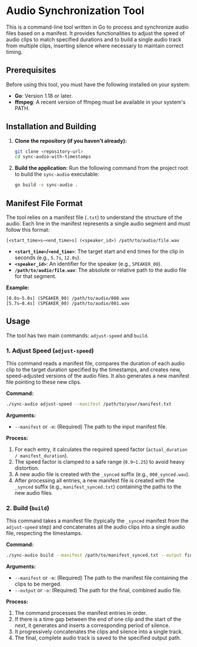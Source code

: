 # Audio Synchronization Tool

This is a command-line tool written in Go to process and synchronize audio files based on a manifest. It provides functionalities to adjust the speed of audio clips to match specified durations and to build a single audio track from multiple clips, inserting silence where necessary to maintain correct timing.

## Prerequisites

Before using this tool, you must have the following installed on your system:

- **Go**: Version 1.18 or later.
- **ffmpeg**: A recent version of ffmpeg must be available in your system's PATH.

## Installation and Building

1.  **Clone the repository (if you haven't already):**
    ```sh
    git clone <repository-url>
    cd sync-audio-with-timestamps
    ```

2.  **Build the application:**
    Run the following command from the project root to build the `sync-audio` executable:
    ```sh
    go build -o sync-audio .
    ```

## Manifest File Format

The tool relies on a manifest file (`.txt`) to understand the structure of the audio. Each line in the manifest represents a single audio segment and must follow this format:

`[<start_time>s–<end_time>s] (<speaker_id>) /path/to/audio/file.wav`

-   **`<start_time>`/`<end_time>`**: The target start and end times for the clip in seconds (e.g., `5.7s`, `12.0s`).
-   **`<speaker_id>`**: An identifier for the speaker (e.g., `SPEAKER_00`).
-   **`/path/to/audio/file.wav`**: The absolute or relative path to the audio file for that segment.

**Example:**
```
[0.0s–5.0s] (SPEAKER_00) /path/to/audio/000.wav
[5.7s–8.4s] (SPEAKER_00) /path/to/audio/001.wav
```

## Usage

The tool has two main commands: `adjust-speed` and `build`.

### 1. Adjust Speed (`adjust-speed`)

This command reads a manifest file, compares the duration of each audio clip to the target duration specified by the timestamps, and creates new, speed-adjusted versions of the audio files. It also generates a new manifest file pointing to these new clips.

**Command:**
```sh
./sync-audio adjust-speed --manifest /path/to/your/manifest.txt
```

**Arguments:**
-   `--manifest` or `-m`: (Required) The path to the input manifest file.

**Process:**
1.  For each entry, it calculates the required speed factor (`actual_duration / manifest_duration`).
2.  The speed factor is clamped to a safe range (`0.9`–`1.25`) to avoid heavy distortion.
3.  A new audio file is created with the `_synced` suffix (e.g., `000_synced.wav`).
4.  After processing all entries, a new manifest file is created with the `_synced` suffix (e.g., `manifest_synced.txt`) containing the paths to the new audio files.

### 2. Build (`build`)

This command takes a manifest file (typically the `_synced` manifest from the `adjust-speed` step) and concatenates all the audio clips into a single audio file, respecting the timestamps.

**Command:**
```sh
./sync-audio build --manifest /path/to/manifest_synced.txt --output final_track.wav
```

**Arguments:**
-   `--manifest` or `-m`: (Required) The path to the manifest file containing the clips to be merged.
-   `--output` or `-o`: (Required) The path for the final, combined audio file.

**Process:**
1.  The command processes the manifest entries in order.
2.  If there is a time gap between the end of one clip and the start of the next, it generates and inserts a corresponding period of silence.
3.  It progressively concatenates the clips and silence into a single track.
4.  The final, complete audio track is saved to the specified output path.
